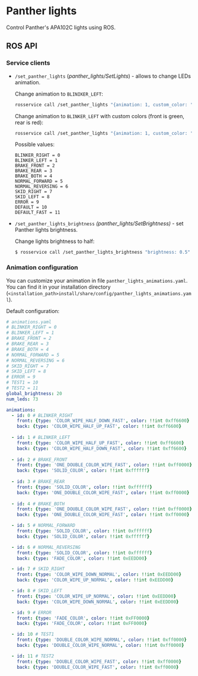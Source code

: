# Panther lights

Control Panther's APA102C lights using ROS.

## ROS API

### Service clients
- `/set_panther_lights` (*panther_lights/SetLights*) - allows to change LEDs animation.

    Change animation to `BLINIKER_LEFT`:

    ```bash
    rosservice call /set_panther_lights "{animation: 1, custom_color: ''}"
    ```

    Change animation to `BLINKER_LEFT` with custom colors (front is green, rear is red):

    ```bash
    rosservice call /set_panther_lights "{animation: 1, custom_color: '0x00FF00 0xFF0000'}"
    ```

    Possible values:
    ```
    BLINKER_RIGHT = 0
    BLINKER_LEFT = 1
    BRAKE_FRONT = 2
    BRAKE_REAR = 3
    BRAKE_BOTH = 4
    NORMAL_FORWARD = 5
    NORMAL_REVERSING = 6
    SKID_RIGHT = 7
    SKID_LEFT = 8
    ERROR = 9
    DEFAULT = 10
    DEFAULT_FAST = 11
    ```
- `/set_panther_lights_brightness` *(panther_lights/SetBrightness)* - set Panther lights brightness.

    Change lights brightness to half:

    ```bash
    $ rosservice call /set_panther_lights_brightness "brightness: 0.5"
    ```

### Animation configuration

You can customize your animation in file `panther_lights_animations.yaml`. You can find it in your installation directory (`<installation_path>install/share/config/panther_lights_animations.yaml`). 

Default configuration:
```yaml
# animations.yaml
# BLINKER_RIGHT = 0
# BLINKER_LEFT = 1
# BRAKE_FRONT = 2
# BRAKE_REAR = 3
# BRAKE_BOTH = 4
# NORMAL_FORWARD = 5
# NORMAL_REVERSING = 6
# SKID_RIGHT = 7
# SKID_LEFT = 8
# ERROR = 9
# TEST1 = 10
# TEST2 = 11
global_brightness: 20
num_leds: 73

animations:
  - id: 0 # BLINKER_RIGHT
    front: {type: 'COLOR_WIPE_HALF_DOWN_FAST', color: !!int 0xff6600}
    back: {type: 'COLOR_WIPE_HALF_UP_FAST', color: !!int 0xff6600}
  
  - id: 1 # BLINKER_LEFT
    front: {type: 'COLOR_WIPE_HALF_UP_FAST', color: !!int 0xff6600}
    back: {type: 'COLOR_WIPE_HALF_DOWN_FAST', color: !!int 0xff6600}
  
  - id: 2 # BRAKE_FRONT
    front: {type: 'ONE_DOUBLE_COLOR_WIPE_FAST', color: !!int 0xff0000}
    back: {type: 'SOLID_COLOR', color: !!int 0xffffff}
  
  - id: 3 # BRAKE_REAR
    front: {type: 'SOLID_COLOR', color: !!int 0xffffff}
    back: {type: 'ONE_DOUBLE_COLOR_WIPE_FAST', color: !!int 0xff0000}
  
  - id: 4 # BRAKE_BOTH
    front: {type: 'ONE_DOUBLE_COLOR_WIPE_FAST', color: !!int 0xff0000}
    back: {type: 'ONE_DOUBLE_COLOR_WIPE_FAST', color: !!int 0xff0000}

  - id: 5 # NORMAL_FORWARD
    front: {type: 'SOLID_COLOR', color: !!int 0xffffff}
    back: {type: 'SOLID_COLOR', color: !!int 0xffffff}

  - id: 6 # NORMAL_REVERSING
    front: {type: 'SOLID_COLOR', color: !!int 0xffffff}
    back: {type: 'FADE_COLOR', color: !!int 0xEEDD00}

  - id: 7 # SKID_RIGHT
    front: {type: 'COLOR_WIPE_DOWN_NORMAL', color: !!int 0xEEDD00}
    back: {type: 'COLOR_WIPE_UP_NORMAL', color: !!int 0xEEDD00}

  - id: 8 # SKID_LEFT
    front: {type: 'COLOR_WIPE_UP_NORMAL', color: !!int 0xEEDD00}
    back: {type: 'COLOR_WIPE_DOWN_NORMAL', color: !!int 0xEEDD00}

  - id: 9 # ERROR
    front: {type: 'FADE_COLOR', color: !!int 0xFF0000}
    back: {type: 'FADE_COLOR', color: !!int 0xFF0000}

  - id: 10 # TEST1
    front: {type: 'DOUBLE_COLOR_WIPE_NORMAL', color: !!int 0xff0000}
    back: {type: 'DOUBLE_COLOR_WIPE_NORMAL', color: !!int 0xff0000}

  - id: 11 # TEST2
    front: {type: 'DOUBLE_COLOR_WIPE_FAST', color: !!int 0xff0000}
    back: {type: 'DOUBLE_COLOR_WIPE_FAST', color: !!int 0xff0000}
```
